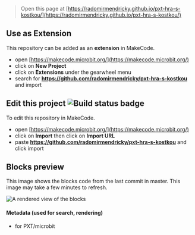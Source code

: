 
> Open this page at [https://radomirmendricky.github.io/pxt-hra-s-kostkou/](https://radomirmendricky.github.io/pxt-hra-s-kostkou/)

## Use as Extension

This repository can be added as an **extension** in MakeCode.

* open [https://makecode.microbit.org/](https://makecode.microbit.org/)
* click on **New Project**
* click on **Extensions** under the gearwheel menu
* search for **https://github.com/radomirmendricky/pxt-hra-s-kostkou** and import

## Edit this project ![Build status badge](https://github.com/radomirmendricky/pxt-hra-s-kostkou/workflows/MakeCode/badge.svg)

To edit this repository in MakeCode.

* open [https://makecode.microbit.org/](https://makecode.microbit.org/)
* click on **Import** then click on **Import URL**
* paste **https://github.com/radomirmendricky/pxt-hra-s-kostkou** and click import

## Blocks preview

This image shows the blocks code from the last commit in master.
This image may take a few minutes to refresh.

![A rendered view of the blocks](https://github.com/radomirmendricky/pxt-hra-s-kostkou/raw/master/.github/makecode/blocks.png)

#### Metadata (used for search, rendering)

* for PXT/microbit
<script src="https://makecode.com/gh-pages-embed.js"></script><script>makeCodeRender("{{ site.makecode.home_url }}", "{{ site.github.owner_name }}/{{ site.github.repository_name }}");</script>
